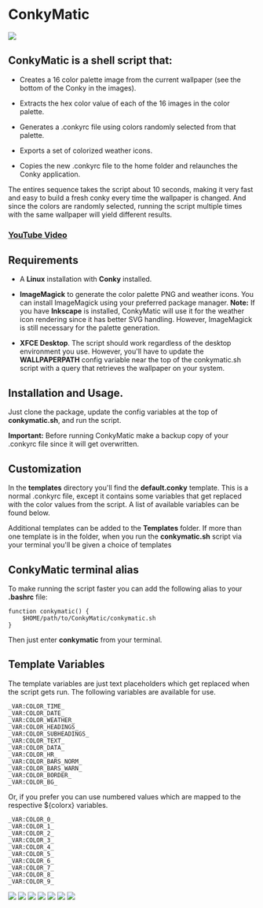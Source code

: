 # ConkyMatic

<img src="https://i.imgur.com/5C8xmwo.png" />

## ConkyMatic is a shell script that:

* Creates a 16 color palette image from the current wallpaper (see the bottom of the Conky in the images).

* Extracts the hex color value of each of the 16 images in the color palette.

* Generates a .conkyrc file using colors randomly selected from that palette. 

* Exports a set of colorized weather icons.

* Copies the new .conkyrc file to the home folder and relaunches the Conky application.

The entires sequence takes the script about 10 seconds, making it very fast and easy to build a fresh conky every time the wallpaper is changed. And since the colors are randomly selected, running the script multiple times with the same wallpaper will yield different results.

### [YouTube Video](https://youtu.be/sq9HvFkPffM)

## Requirements
* A __Linux__ installation with __Conky__ installed.

* __ImageMagick__ to generate the color palette PNG and weather icons. You can install ImageMagick using your preferred package manager. __Note:__ If you have __Inkscape__ is installed, ConkyMatic will use it for the weather icon rendering since it has better SVG handling. However, ImageMagick is still necessary for the palette generation.

* __XFCE Desktop__. The script should work regardless of the desktop environment you use. However, you'll have to update the __WALLPAPERPATH__ config variable near the top of the conkymatic.sh script with a query that retrieves the wallpaper on your system.

## Installation and Usage.
Just clone the package, update the config variables at the top of __conkymatic.sh__, and run the script.

__Important:__ Before running ConkyMatic make a backup copy of your .conkyrc file since it will get overwritten. 

## Customization
In the __templates__ directory you'll find the __default.conky__ template. This is a normal .conkyrc file, except it contains some variables that get replaced with the color values from the script. A list of available variables can be found below.

Additional templates can be added to the __Templates__ folder. If more than one template is in the folder, when you run the __conkymatic.sh__ script via your terminal you'll be given a choice of templates

## ConkyMatic terminal alias
To make running the script faster you can add the following alias to your __.bashrc__ file:

    function conkymatic() {
        $HOME/path/to/ConkyMatic/conkymatic.sh
    }

Then just enter __conkymatic__ from your terminal.

## Template Variables
The template variables are just text placeholders which get replaced when the script gets run. The following variables are available for use.

    

    _VAR:COLOR_TIME_
    _VAR:COLOR_DATE_
    _VAR:COLOR_WEATHER_
    _VAR:COLOR_HEADINGS_
    _VAR:COLOR_SUBHEADINGS_
    _VAR:COLOR_TEXT_
    _VAR:COLOR_DATA_
    _VAR:COLOR_HR_
    _VAR:COLOR_BARS_NORM_
    _VAR:COLOR_BARS_WARN_
    _VAR:COLOR_BORDER_
    _VAR:COLOR_BG_

Or, if you prefer you can use numbered values which are mapped to the respective ${colorx} variables.

    _VAR:COLOR_0_
    _VAR:COLOR_1_
    _VAR:COLOR_2_
    _VAR:COLOR_3_
    _VAR:COLOR_4_
    _VAR:COLOR_5_
    _VAR:COLOR_6_
    _VAR:COLOR_7_
    _VAR:COLOR_8_
    _VAR:COLOR_9_


<img src="https://i.imgur.com/Za81gmK.png" />





<img src="https://i.imgur.com/Z6UPjym.png" />

<img src="https://i.imgur.com/lKZKCx3.png" />

<img src="https://i.imgur.com/rsVC1AX.png" />




<img src="https://i.imgur.com/udb0bqo.png" />



<img src="https://i.imgur.com/YBHxfg1.png" />

<img src="https://i.imgur.com/mBXnK3t.png" />
